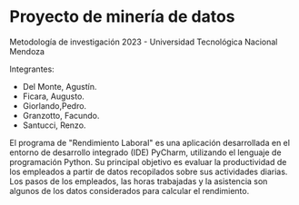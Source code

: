 # Proyecto de minería de datos
Metodología de investigación 2023 - Universidad Tecnológica Nacional Mendoza

Integrantes:
- Del Monte, Agustín.
- Ficara, Augusto.
- Giorlando,Pedro.
- Granzotto, Facundo.
- Santucci, Renzo.


El programa de "Rendimiento Laboral" es una aplicación desarrollada en el entorno 
de desarrollo integrado (IDE) PyCharm, utilizando el lenguaje de programación Python. 
Su principal objetivo es evaluar la productividad de los empleados a partir de datos 
recopilados sobre sus actividades diarias. Los pasos de los empleados, las horas trabajadas y la asistencia son algunos de los datos considerados 
para calcular el rendimiento.
